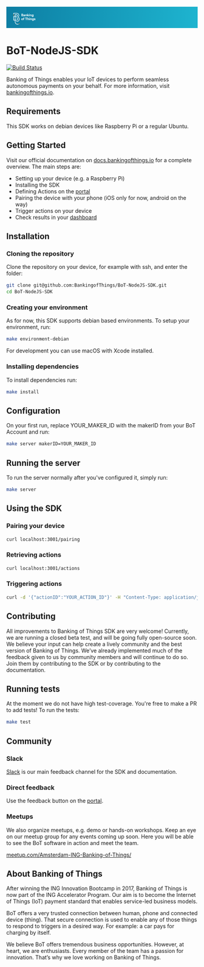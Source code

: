 ![Banking of Things Header](readme-header.png)

# BoT-NodeJS-SDK

[![Build Status](https://travis-ci.com/BankingofThings/BoT-NodeJS-SDK.svg?token=ic37boNh1zbtjppb1zLc&branch=master)](https://travis-ci.com/BankingofThings/BoT-NodeJS-SDK)

[comment]: # (Todo replace build status with open source one)

Banking of Things enables your IoT devices to perform seamless autonomous payments on your behalf. 
For more information, visit [bankingofthings.io](https://bankingofthings.io/).

## Requirements
This SDK works on debian devices like Raspberry Pi or a regular Ubuntu.

## Getting Started
Visit our official documentation on [docs.bankingofthings.io](http://docs.bankingofthings.io/) for a complete overview. 
The main steps are:
- Setting up your device (e.g. a Raspberry Pi)
- Installing the SDK
- Defining Actions on the [portal](https://portal.bankingofthings.io/)
- Pairing the device with your phone (iOS only for now, android on the way)
- Trigger actions on your device
- Check results in your [dashboard](https://portal.bankingofthings.io/)


## Installation
### Cloning the repository
Clone the repository on your device, for example with ssh, and enter the folder:
```bash
git clone git@github.com:BankingofThings/BoT-NodeJS-SDK.git
cd BoT-NodeJS-SDK
```

### Creating your environment
As for now, this SDK supports debian based environments. To setup your environment, run:
```bash
make environment-debian
```
For development you can use macOS with Xcode installed.

### Installing dependencies
To install dependencies run:
```bash 
make install
```



## Configuration
On your first run, replace YOUR_MAKER_ID with the makerID from your BoT Account and run:
```bash
make server makerID=YOUR_MAKER_ID
```

## Running the server
To run the server normally after you've configured it, simply run:
```bash
make server
```

## Using the SDK

### Pairing your device
```bash
curl localhost:3001/pairing
```

### Retrieving actions
```bash
curl localhost:3001/actions
```

### Triggering actions
```bash
curl -d '{"actionID":"YOUR_ACTION_ID"}' -H "Content-Type: application/json" http://localhost:3001/actions
```


## Contributing
All improvements to Banking of Things SDK are very welcome! Currently, we are running a closed beta test, and will be 
going fully open-source soon. We believe your input can help create a lively community and the best version of Banking 
of Things. We’ve already implemented much of the feedback given to us by community members and will continue to do so. 
Join them by contributing to the SDK or by contributing to the documentation.

## Running tests
At the moment we do not have high test-coverage. You're free to make a PR to add tests! To run the tests:
```bash
make test
```

## Community

### Slack
[Slack](https://bit.ly/JoinBoTSlack) is our main feedback channel for the SDK and documentation.

### Direct feedback
Use the feedback button on the [portal](https://portal.bankingofthings.io/).

### Meetups
We also organize meetups, e.g. demo or hands-on workshops. Keep an eye on our meetup group for any events coming up soon. 
Here you will be able to see the BoT software in action and meet the team.  

[meetup.com/Amsterdam-ING-Banking-of-Things/](https://meetup.com/Amsterdam-ING-Banking-of-Things/)


## About Banking of Things
After winning the ING Innovation Bootcamp in 2017, Banking of Things is now part of the ING Accelerator Program. 
Our aim is to become the Internet of Things (IoT) payment standard that enables service-led business models.

BoT offers a very trusted connection between human, phone and connected device (thing).
That secure connection is used to enable any of those things to respond to triggers in a desired way. 
For example: a car pays for charging by itself.

We believe BoT offers tremendous business opportunities. However, at heart, we are enthusiasts.
Every member of the team has a passion for innovation. That’s why we love working on Banking of Things. 
